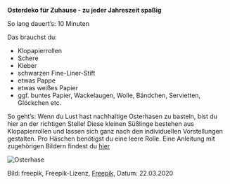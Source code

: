 **Osterdeko für Zuhause - zu jeder Jahreszeit spaßig**

So lang dauert’s: 10 Minuten

Das brauchst du:

- Klopapierrollen
- Schere
- Kleber
- schwarzen Fine-Liner-Stift
- etwas Pappe
- etwas weißes Papier
- ggf. buntes Papier, Wackelaugen, Wolle, Bändchen, Servietten, Glöckchen etc.

So geht’s: Wenn du Lust hast nachhaltige Osterhasen zu basteln, bist du hier an der richtigen Stelle! Diese kleinen Süßlinge bestehen aus Klopapierrollen und lassen sich ganz nach den individuellen Vorstellungen gestalten. Pro Häschen benötigst du eine leere Rolle. Eine Anleitung mit zugehörigen Bildern findest du [hier](https://www.familie.de/diy/basteln/osterbasteln/osterhasen-basteln-aus-klorollen-suess-als-osternest-geschenkverpackung-oder-tischkaertchen/)


![Osterhase](https://image.freepik.com/vektoren-kostenlos/hasenohren-hintergrund_23-2147539936.jpg)

Bild: freepik, Freepik-Lizenz, [Freepik](https://de.freepik.com/vektoren-kostenlos/hasenohren-hintergrund_841262.htm#page=1&query=osterhase&position=13), Datum: 22.03.2020
